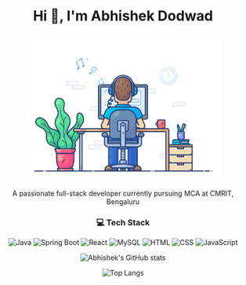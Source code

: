 <div align="center">
<h1 align="center">Hi 👋, I'm Abhishek Dodwad</h1>
<p align="center">
  <img src="dev-working_rounded.gif" alt="Coding Boy" width="400"/>
</p>
<p align="center">A passionate full-stack developer currently pursuing MCA at CMRIT, Bengaluru</p>

### 💻 Tech Stack
![Java](https://img.shields.io/badge/Java-ED8B00?style=for-the-badge&logo=java&logoColor=white)
![Spring Boot](https://img.shields.io/badge/Spring%20Boot-6DB33F?style=for-the-badge&logo=spring-boot&logoColor=white)
![React](https://img.shields.io/badge/React-20232A?style=for-the-badge&logo=react&logoColor=61DAFB)
![MySQL](https://img.shields.io/badge/MySQL-00000F?style=for-the-badge&logo=mysql&logoColor=white)
![HTML](https://img.shields.io/badge/HTML5-E34F26?style=for-the-badge&logo=html5&logoColor=white)
![CSS](https://img.shields.io/badge/CSS3-1572B6?style=for-the-badge&logo=css3&logoColor=white)
![JavaScript](https://img.shields.io/badge/JavaScript-F7DF1E?style=for-the-badge&logo=javascript&logoColor=black)


![Abhishek's GitHub stats](https://github-readme-stats.vercel.app/api?username=AbhishekDodwad&show_icons=true&theme=radical)


![Top Langs](https://github-readme-stats.vercel.app/api/top-langs/?username=AbhishekDodwad&layout=compact&theme=radical)


</div>
